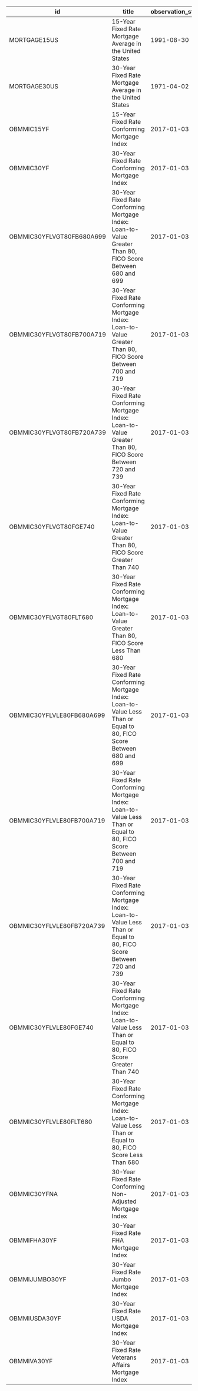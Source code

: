 | id                        | title                                                                                                                | observation_start   | observation_end   |
|---------------------------|----------------------------------------------------------------------------------------------------------------------|---------------------|-------------------|
| MORTGAGE15US              | 15-Year Fixed Rate Mortgage Average in the United States                                                             | 1991-08-30          | 2022-12-08        |
| MORTGAGE30US              | 30-Year Fixed Rate Mortgage Average in the United States                                                             | 1971-04-02          | 2022-12-08        |
| OBMMIC15YF                | 15-Year Fixed Rate Conforming Mortgage Index                                                                         | 2017-01-03          | 2022-12-08        |
| OBMMIC30YF                | 30-Year Fixed Rate Conforming Mortgage Index                                                                         | 2017-01-03          | 2022-12-08        |
| OBMMIC30YFLVGT80FB680A699 | 30-Year Fixed Rate Conforming Mortgage Index: Loan-to-Value Greater Than 80, FICO Score Between 680 and 699          | 2017-01-03          | 2022-12-08        |
| OBMMIC30YFLVGT80FB700A719 | 30-Year Fixed Rate Conforming Mortgage Index: Loan-to-Value Greater Than 80, FICO Score Between 700 and 719          | 2017-01-03          | 2022-12-08        |
| OBMMIC30YFLVGT80FB720A739 | 30-Year Fixed Rate Conforming Mortgage Index: Loan-to-Value Greater Than 80, FICO Score Between 720 and 739          | 2017-01-03          | 2022-12-08        |
| OBMMIC30YFLVGT80FGE740    | 30-Year Fixed Rate Conforming Mortgage Index: Loan-to-Value Greater Than 80, FICO Score Greater Than 740             | 2017-01-03          | 2022-12-08        |
| OBMMIC30YFLVGT80FLT680    | 30-Year Fixed Rate Conforming Mortgage Index: Loan-to-Value Greater Than 80, FICO Score Less Than 680                | 2017-01-03          | 2022-12-08        |
| OBMMIC30YFLVLE80FB680A699 | 30-Year Fixed Rate Conforming Mortgage Index: Loan-to-Value Less Than or Equal to 80, FICO Score Between 680 and 699 | 2017-01-03          | 2022-12-08        |
| OBMMIC30YFLVLE80FB700A719 | 30-Year Fixed Rate Conforming Mortgage Index: Loan-to-Value Less Than or Equal to 80, FICO Score Between 700 and 719 | 2017-01-03          | 2022-12-08        |
| OBMMIC30YFLVLE80FB720A739 | 30-Year Fixed Rate Conforming Mortgage Index: Loan-to-Value Less Than or Equal to 80, FICO Score Between 720 and 739 | 2017-01-03          | 2022-12-08        |
| OBMMIC30YFLVLE80FGE740    | 30-Year Fixed Rate Conforming Mortgage Index: Loan-to-Value Less Than or Equal to 80, FICO Score Greater Than 740    | 2017-01-03          | 2022-12-08        |
| OBMMIC30YFLVLE80FLT680    | 30-Year Fixed Rate Conforming Mortgage Index: Loan-to-Value Less Than or Equal to 80, FICO Score Less Than 680       | 2017-01-03          | 2022-12-08        |
| OBMMIC30YFNA              | 30-Year Fixed Rate Conforming Non-Adjusted Mortgage Index                                                            | 2017-01-03          | 2022-12-08        |
| OBMMIFHA30YF              | 30-Year Fixed Rate FHA Mortgage Index                                                                                | 2017-01-03          | 2022-12-08        |
| OBMMIJUMBO30YF            | 30-Year Fixed Rate Jumbo Mortgage Index                                                                              | 2017-01-03          | 2022-12-08        |
| OBMMIUSDA30YF             | 30-Year Fixed Rate USDA Mortgage Index                                                                               | 2017-01-03          | 2022-12-08        |
| OBMMIVA30YF               | 30-Year Fixed Rate Veterans Affairs Mortgage Index                                                                   | 2017-01-03          | 2022-12-08        |